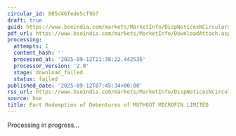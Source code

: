 ```yaml
---
circular_id: 805d46fede5cf9b7
draft: true
guid: https://www.bseindia.com/markets/MarketInfo/DispNoticesNCirculars.aspx?Noticeid={D76D79B4-3F04-41D1-9467-63D589BEC3ED}&noticeno=20250912-27&dt=09/12/2025&icount=27&totcount=103&flag=0
pdf_url: https://www.bseindia.com/markets/MarketInfo/DownloadAttach.aspx?id=20250912-27&attachedId=
processing:
  attempts: 1
  content_hash: ''
  processed_at: '2025-09-12T21:38:22.442536'
  processor_version: '2.0'
  stage: download_failed
  status: failed
published_date: '2025-09-12T07:45:34+00:00'
rss_url: https://www.bseindia.com/markets/MarketInfo/DispNoticesNCirculars.aspx?Noticeid={D76D79B4-3F04-41D1-9467-63D589BEC3ED}&noticeno=20250912-27&dt=09/12/2025&icount=27&totcount=103&flag=0
source: bse
title: Part Redemption of Debentures of MUTHOOT MICROFIN LIMITED
---
```


Processing in progress...